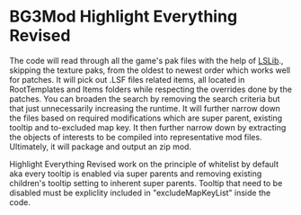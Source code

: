 # BG3Mod Highlight Everything Revised
The code will read through all the game's pak files with the help of [LSLib](https://github.com/Norbyte/lslib)., skipping the texture paks, from the oldest to newest order which works well for patches.
It will pick out .LSF files related items, all located in RootTemplates and Items folders while respecting the overrides done by the patches.
You can broaden the search by removing the search criteria but that just unnecessarily increasing the runtime.
It will further narrow down the files based on required modifications which are super parent, existing tooltip and to-excluded map key.
It then further narrow down by extracting the objects of interests to be compiled into representative mod files.
Ultimately, it will package and output an zip mod.

Highlight Everything Revised work on the principle of whitelist by default aka every tooltip is enabled via super parents and removing existing children's tooltip setting to inherent super parents.
Tooltip that need to be disabled must be expliclity included in "excludeMapKeyList" inside the code.
